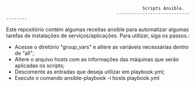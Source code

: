                                                         Scripts Ansible.
                                              ------------------------------------
                                              
Este repositório contém algumas receitas ansible para automatizar algumas tarefas de instalações de serviços/aplicações. Para utilizar, siga os passos.:

* Acesse o diretório "group_vars" e altere as variáveis necessárias dentro de "all";
* Altere o arquivo hosts com as informações das máquinas que serão aplicadas os scripts;
* Descomente as entradas que deseja utilizar em playbook.yml;
* Execute o comando ansible-playbook -i hosts playbook.yml
